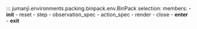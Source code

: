 ::: jumanji.environments.packing.binpack.env.BinPack
    selection:
      members:
        - __init__
        - reset
        - step
        - observation_spec
        - action_spec
        - render
        - close
        - __enter__
        - __exit__

